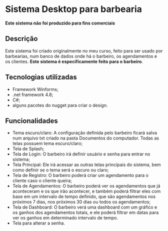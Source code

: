# Sistema Desktop para barbearia                                  

**Este sistema não foi produzido para fins comerciais**

## Descrição

Este sistema foi criado originalmente no meu curso, feito para ser usado por barbearias, num banco de dados onde há o barbeiro, os agendamentos e os clientes. **Este sistema é especificamente feito para o barbeiro**.

## Tecnologias utilizadas

- Framework Winforms;
- .net framework 4.8;
- C#;
- alguns pacotes do nugget para criar o design.

## Funcionalidades

- Tema escuro/claro: A configuração definida pelo barbeiro ficará salva num arquivo txt criado na pasta Documentos do computador. Todas as telas possuem tema escuro/claro;
- Tela de Splash;
- Tela de Login: O barbeiro irá definir usuário e senha para entrar no sistema;
- Tela Principal: Ele irá acessar as outras telas principais do sistema, bem como definir se o tema será o escuro ou claro;
- Tela de Registro: O barbeiro poderá criar um agendamento para o cliente caso o cliente queira;
- Tela de Agendamentos: O barbeiro poderá ver os agendamentos que já aconteceram e os que irão acontecer, e também poderá filtrar eles com base em um intervalo de tempo definido, que são agendamentos nos próximos 7 dias, nos próximos 30 dias ou todos os agendamentos;
- Tela de Dashboard: O barbeiro verá uma dashboard com um gráfico e os ganhos dos agendamentos totais, e ele poderá filtrar em datas para ver os ganhos em determinado intervalo de tempo.
- Tela para alterar a senha.


